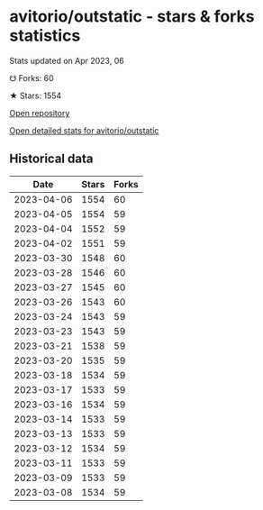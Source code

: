 # avitorio/outstatic - stars & forks statistics

Stats updated on Apr 2023, 06

☋ Forks: 60

★ Stars: 1554

[Open repository](https://github.com/avitorio/outstatic)

[Open detailed stats for avitorio/outstatic](https://reviewgithub.com/rep/avitorio/outstatic)

## Historical data
| Date | Stars | Forks |
|------|-------|-------|
| 2023-04-06 | 1554 | 60 | 
| 2023-04-05 | 1554 | 59 | 
| 2023-04-04 | 1552 | 59 | 
| 2023-04-02 | 1551 | 59 | 
| 2023-03-30 | 1548 | 60 | 
| 2023-03-28 | 1546 | 60 | 
| 2023-03-27 | 1545 | 60 | 
| 2023-03-26 | 1543 | 60 | 
| 2023-03-24 | 1543 | 59 | 
| 2023-03-23 | 1543 | 59 | 
| 2023-03-21 | 1538 | 59 | 
| 2023-03-20 | 1535 | 59 | 
| 2023-03-18 | 1534 | 59 | 
| 2023-03-17 | 1533 | 59 | 
| 2023-03-16 | 1534 | 59 | 
| 2023-03-14 | 1533 | 59 | 
| 2023-03-13 | 1533 | 59 | 
| 2023-03-12 | 1534 | 59 | 
| 2023-03-11 | 1533 | 59 | 
| 2023-03-09 | 1533 | 59 | 
| 2023-03-08 | 1534 | 59 | 

